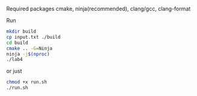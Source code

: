 Required packages cmake, ninja(recommended), clang/gcc, clang-format

Run

```sh
mkdir build
cp input.txt ./build
cd build
cmake .. -G=Ninja
ninja -j$(nproc)
./lab4
```

or just

```sh
chmod +x run.sh
./run.sh
```
